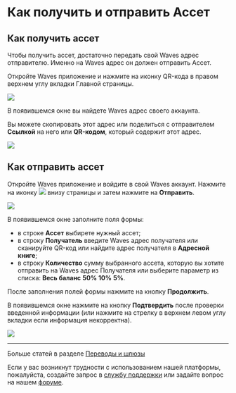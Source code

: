 # Как получить и отправить Ассет

## Как получить ассет

Чтобы получить ассет, достаточно передать свой Waves адрес отправителю. Именно на Waves адрес он должен отправить Ассет.

Откройте Waves приложение и нажмите на иконку QR-кода в правом верхнем углу вкладки Главной страницы.

![](/waves-client/mobile-apps/_assets/waves_address_01.png)

В появившемся окне вы найдете Waves адрес своего аккаунта.

Вы можете скопировать этот адрес или поделиться с отправителем **Ссылкой** на него или **QR-кодом**, который содержит этот адрес.

![](/waves-client/mobile-apps/_assets/waves_address_02.png)

## Как отправить ассет

Откройте Waves приложение и войдите в свой Waves аккаунт.
Нажмите на иконку ![](/waves-client/mobile-apps/_assets/waves_transfers_ios_01.png) внизу страницы и затем нажмите на **Отправить**.

![](/waves-client/mobile-apps/_assets/asset_transfers_ios_02.png)

В появившемся окне заполните поля формы:

* в строке **Ассет** выбирете нужный ассет;
* в строку **Получатель** введите Waves адрес получателя или сканируйте QR-код или найдите адрес получателя в **Адресной книге**;
* в строку **Количество** сумму выбранного ассета, которую вы хотите отправить на Waves адрес Получателя или выберите параметр из списка: **Весь баланс** **50%** **10%** **5%**.

После заполнения полей формы нажмите на кнопку **Продолжить**.

В появившемся окне нажмите на кнопку **Подтвердить** после проверки введенной информации (или нажмите на стрелку в верхнем левом углу вкладки если информация некорректна).

![](/waves-client/mobile-apps/_assets/asset_transfers_ios_03.png)

___

Больше статей в разделе [Переводы и шлюзы](/waves-client/mobile-apps/iOS/wallet-management.md)

Если у вас возникнут трудности с использованием нашей платформы, пожалуйста, создайте запрос в [службу поддержки](https://support.wavesplatform.com/) или задайте вопрос на нашем [форуме](https://forum.wavesplatform.com/).

